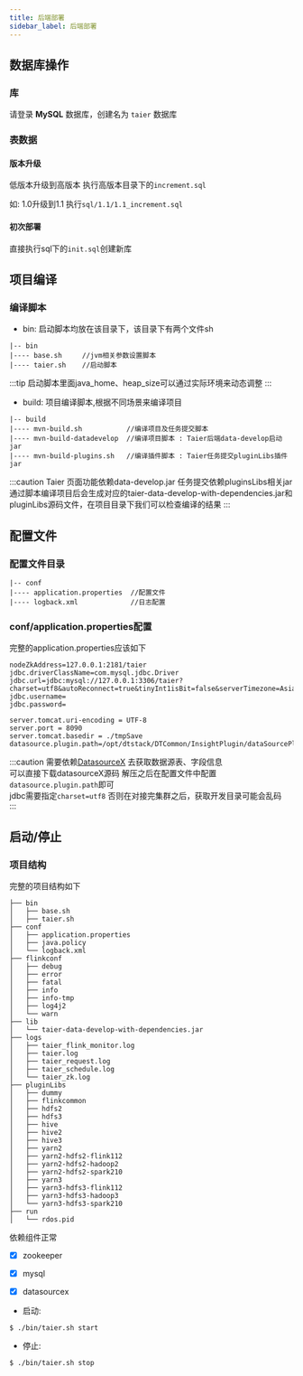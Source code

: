 ```yaml
---
title: 后端部署
sidebar_label: 后端部署
---
```



## 数据库操作

### 库
请登录 **MySQL** 数据库，创建名为 `taier` 数据库
### 表数据
#### 版本升级
低版本升级到高版本 执行高版本目录下的`increment.sql`

如: 1.0升级到1.1 执行`sql/1.1/1.1_increment.sql`
#### 初次部署
直接执行sql下的`init.sql`创建新库
## 项目编译

### 编译脚本

- bin: 启动脚本均放在该目录下，该目录下有两个文件sh
```shell
|-- bin 
|---- base.sh     //jvm相关参数设置脚本
|---- taier.sh    //启动脚本
```

:::tip
启动脚本里面java_home、heap_size可以通过实际环境来动态调整
:::

- build: 项目编译脚本,根据不同场景来编译项目
```shell
|-- build
|---- mvn-build.sh           //编译项目及任务提交脚本
|---- mvn-build-datadevelop  //编译项目脚本 : Taier后端data-develop启动jar
|---- mvn-build-plugins.sh   //编译插件脚本 : Taier任务提交pluginLibs插件jar
```
:::caution
Taier 页面功能依赖data-develop.jar 任务提交依赖pluginsLibs相关jar  
通过脚本编译项目后会生成对应的taier-data-develop-with-dependencies.jar和pluginLibs源码文件，在项目目录下我们可以检查编译的结果
:::


## 配置文件

### 配置文件目录

```
|-- conf 
|---- application.properties  //配置文件
|---- logback.xml             //日志配置
```


### conf/application.properties配置

完整的application.properties应该如下
```properties
nodeZkAddress=127.0.0.1:2181/taier
jdbc.driverClassName=com.mysql.jdbc.Driver
jdbc.url=jdbc:mysql://127.0.0.1:3306/taier?charset=utf8&autoReconnect=true&tinyInt1isBit=false&serverTimezone=Asia/Shanghai
jdbc.username=
jdbc.password=

server.tomcat.uri-encoding = UTF-8
server.port = 8090
server.tomcat.basedir = ./tmpSave
datasource.plugin.path=/opt/dtstack/DTCommon/InsightPlugin/dataSourcePlugin
```

:::caution
需要依赖[DatasourceX](https://github.com/DTStack/DatasourceX/releases/tag) 去获取数据源表、字段信息  
可以直接下载datasourceX源码 解压之后在配置文件中配置`datasource.plugin.path`即可  
jdbc需要指定`charset=utf8` 否则在对接完集群之后，获取开发目录可能会乱码  
:::


## 启动/停止
### 项目结构
完整的项目结构如下
``` shell
├── bin
│   ├── base.sh
│   ├── taier.sh
├── conf
│   ├── application.properties
│   ├── java.policy
│   └── logback.xml
├── flinkconf
│   ├── debug
│   ├── error
│   ├── fatal
│   ├── info
│   ├── info-tmp
│   ├── log4j2
│   └── warn
├── lib
│   └── taier-data-develop-with-dependencies.jar
├── logs
│   ├── taier_flink_monitor.log
│   ├── taier.log
│   ├── taier_request.log
│   ├── taier_schedule.log
│   └── taier_zk.log
├── pluginLibs
│   ├── dummy
│   ├── flinkcommon
│   ├── hdfs2
│   ├── hdfs3
│   ├── hive
│   ├── hive2
│   ├── hive3
│   ├── yarn2
│   ├── yarn2-hdfs2-flink112
│   ├── yarn2-hdfs2-hadoop2
│   ├── yarn2-hdfs2-spark210
│   ├── yarn3
│   ├── yarn3-hdfs3-flink112
│   ├── yarn3-hdfs3-hadoop3
│   └── yarn3-hdfs3-spark210
├── run
│   └── rdos.pid
```

依赖组件正常
- [x] zookeeper
- [x] mysql
- [x] datasourcex


* 启动:
```shell
$ ./bin/taier.sh start
```
* 停止:
```shell
$ ./bin/taier.sh stop
```